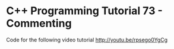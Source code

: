 C++ Programming Tutorial 73 - Commenting
========================================

Code for the following video tutorial http://youtu.be/rpsego0YgCg

